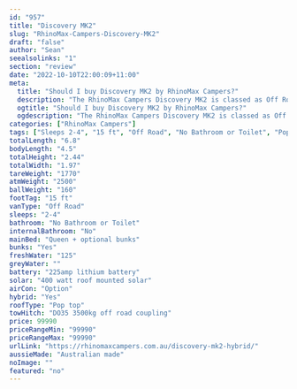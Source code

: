 ```yaml
---
id: "957"
title: "Discovery MK2"
slug: "RhinoMax-Campers-Discovery-MK2"
draft: "false"
author: "Sean"
seealsolinks: "1"
section: "review"
date: "2022-10-10T22:00:09+11:00"
meta:
  title: "Should I buy Discovery MK2 by RhinoMax Campers?"
  description: "The RhinoMax Campers Discovery MK2 is classed as Off Road, and sleeps 2-4 people. It is Australian made and comes in at 15 ft. It generally has No Bathroom or Toilet."
  ogtitle: "Should I buy Discovery MK2 by RhinoMax Campers?"
  ogdescription: "The RhinoMax Campers Discovery MK2 is classed as Off Road, and sleeps 2-4 people. It is Australian made and comes in at 15 ft. It generally has No Bathroom or Toilet."
categories: ["RhinoMax Campers"]
tags: ["Sleeps 2-4", "15 ft", "Off Road", "No Bathroom or Toilet", "Pop top", "80 - 100k", "Australian made"]
totalLength: "6.8"
bodyLength: "4.5"
totalHeight: "2.44"
totalWidth: "1.97"
tareWeight: "1770"
atmWeight: "2500"
ballWeight: "160"
footTag: "15 ft"
vanType: "Off Road"
sleeps: "2-4"
bathroom: "No Bathroom or Toilet"
internalBathroom: "No"
mainBed: "Queen + optional bunks"
bunks: "Yes"
freshWater: "125"
greyWater: ""
battery: "225amp lithium battery"
solar: "400 watt roof mounted solar"
airCon: "Option"
hybrid: "Yes"
roofType: "Pop top"
towHitch: "DO35 3500kg off road coupling"
price: 99990
priceRangeMin: "99990"
priceRangeMax: "99990"
urlLink: "https://rhinomaxcampers.com.au/discovery-mk2-hybrid/"
aussieMade: "Australian made"
noImage: ""
featured: "no"
---
```

